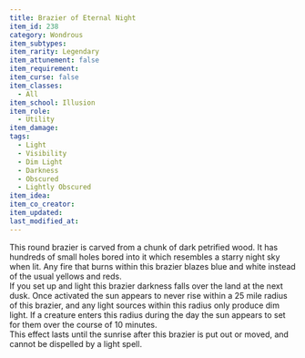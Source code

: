 ```yaml
---
title: Brazier of Eternal Night
item_id: 238
category: Wondrous
item_subtypes: 
item_rarity: Legendary
item_attunement: false
item_requirement: 
item_curse: false
item_classes: 
  - All
item_school: Illusion
item_role: 
  - Utility
item_damage: 
tags:
  - Light
  - Visibility
  - Dim Light
  - Darkness
  - Obscured
  - Lightly Obscured
item_idea: 
item_co_creator: 
item_updated: 
last_modified_at: 
---
```


This round brazier is carved from a chunk of dark petrified wood. It has hundreds of small holes bored into it which resembles a starry night sky when lit. Any fire that burns within this brazier blazes blue and white instead of the usual yellows and reds.  
If you set up and light this brazier darkness falls over the land at the next dusk. Once activated the sun appears to never rise within a 25 mile radius of this brazier, and any light sources within this radius only produce dim light. If a creature enters this radius during the day the sun appears to set for them over the course of 10 minutes.  
This effect lasts until the sunrise after this brazier is put out or moved, and cannot be dispelled by a light spell.

